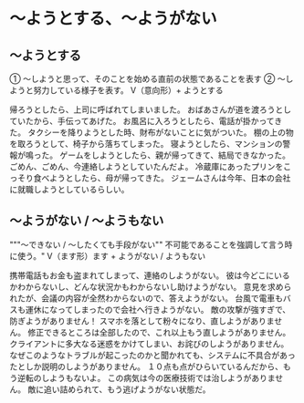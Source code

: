 # 〜ようとする、〜ようがない

## 〜ようとする
① ～しようと思って、そのことを始める直前の状態であることを表す ② 〜しようと努力している様子を表す。
V（意向形）+ ようとする

帰ろうとしたら、上司に呼ばれてしまいました。
おばあさんが道を渡ろうとしていたから、手伝ってあげた。
お風呂に入ろうとしたら、電話が掛かってきた。
タクシーを降りようとした時、財布がないことに気がついた。
棚の上の物を取ろうとして、椅子から落ちてしまった。
寝ようとしたら、マンションの警報が鳴った。
ゲームをしようとしたら、親が帰ってきて、結局できなかった。
ごめん、ごめん、今連絡しようとしていたんだよ。
冷蔵庫にあったプリンをこっそり食べようとしたら、母が帰ってきた。
ジェームさんは今年、日本の会社に就職しようとしているらしい。


## 〜ようがない / 〜ようもない
"""〜できない / 〜したくても手段がない"" 不可能であることを強調して言う時に使う。"
V（ます形）ます + ようがない / ようもない

携帯電話もお金も盗まれてしまって、連絡のしようがない。
彼は今どこにいるかわからないし、どんな状況かもわからないし助けようがない。
意見を求められたが、会議の内容が全然わからないので、答えようがない。
台風で電車もバスも運休になってしまったので会社へ行きようがない。
敵の攻撃が強すぎで、防ぎようがありません！
スマホを落として粉々になり、直しようがありません。
修正できるところは全部したので、これ以上もう直しようがありません。
クライアントに多大なる迷惑をかけてしまい、お詫びのしようがありません。
なぜこのようなトラブルが起こったのかと聞かれても、システムに不具合があったとしか説明のしようがありません。
１０点も点がひらいているんだから、もう逆転のしようもないよ。
この病気は今の医療技術では治しようがありません。
敵に追い詰められて、もう逃げようがない状態だ。